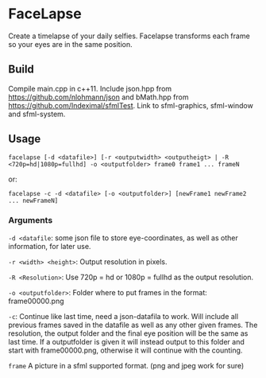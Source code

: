 # FaceLapse

Create a timelapse of your daily selfies. Facelapse transforms each frame so your eyes are in the same position.

## Build
Compile main.cpp in c++11. Include json.hpp from https://github.com/nlohmann/json and bMath.hpp from https://github.com/Indeximal/sfmlTest.
Link to sfml-graphics, sfml-window and sfml-system.

## Usage
`facelapse [-d <datafile>] [-r <outputwidth> <outputheigt> | -R <720p=hd|1080p=fullhd] -o <outputfolder> frame0 frame1 ... frameN`

or: 

`facelapse -c -d <datafile> [-o <outputfolder>] [newFrame1 newFrame2 ... newFrameN]`

### Arguments

`-d <datafile`: some json file to store eye-coordinates, as well as other information, for later use.

`-r <width> <height>`: Output resolution in pixels.

`-R <Resolution>`: Use 720p = hd or 1080p = fullhd as the output resolution.

`-o <outputfolder>`: Folder where to put frames in the format: frame00000.png

`-c`: Continue like last time, need a json-datafila to work. 
Will include all previous frames saved in the datafile as well as any other given frames.
The resolution, the output folder and the final eye position will be the same as last time.
If a outputfolder is given it will instead output to this folder and start with frame00000.png,
otherwise it will continue with the counting.

`frame` A picture in a sfml supported format. (png and jpeg work for sure)
